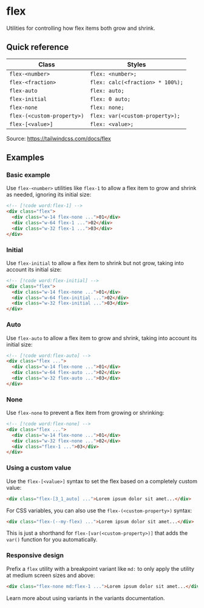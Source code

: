 # flex

Utilities for controlling how flex items both grow and shrink.

## Quick reference

| Class | Styles |
|---|---|
| `flex-<number>` | `flex: <number>;` |
| `flex-<fraction>` | `flex: calc(<fraction> * 100%);` |
| `flex-auto` | `flex: auto;` |
| `flex-initial` | `flex: 0 auto;` |
| `flex-none` | `flex: none;` |
| `flex-(<custom-property>)` | `flex: var(<custom-property>);` |
| `flex-[<value>]` | `flex: <value>;` |

Source: https://tailwindcss.com/docs/flex

## Examples

### Basic example

Use `flex-<number>` utilities like `flex-1` to allow a flex item to grow and shrink as needed, ignoring its initial size:

```html
<!-- [!code word:flex-1] -->
<div class="flex">
  <div class="w-14 flex-none ...">01</div>
  <div class="w-64 flex-1 ...">02</div>
  <div class="w-32 flex-1 ...">03</div>
</div>
```

### Initial

Use `flex-initial` to allow a flex item to shrink but not grow, taking into account its initial size:

```html
<!-- [!code word:flex-initial] -->
<div class="flex">
  <div class="w-14 flex-none ...">01</div>
  <div class="w-64 flex-initial ...">02</div>
  <div class="w-32 flex-initial ...">03</div>
</div>
```

### Auto

Use `flex-auto` to allow a flex item to grow and shrink, taking into account its initial size:

```html
<!-- [!code word:flex-auto] -->
<div class="flex ...">
  <div class="w-14 flex-none ...">01</div>
  <div class="w-64 flex-auto ...">02</div>
  <div class="w-32 flex-auto ...">03</div>
</div>
```

### None

Use `flex-none` to prevent a flex item from growing or shrinking:

```html
<!-- [!code word:flex-none] -->
<div class="flex ...">
  <div class="w-14 flex-none ...">01</div>
  <div class="w-32 flex-none ...">02</div>
  <div class="flex-1 ...">03</div>
</div>
```

### Using a custom value

Use the `flex-[<value>]` syntax to set the flex based on a completely custom value:

```html
<div class="flex-[3_1_auto] ...">Lorem ipsum dolor sit amet...</div>
```

For CSS variables, you can also use the `flex-(<custom-property>)` syntax:

```html
<div class="flex-(--my-flex) ...">Lorem ipsum dolor sit amet...</div>
```

This is just a shorthand for `flex-[var(<custom-property>)]` that adds the `var()` function for you automatically.

### Responsive design

Prefix a `flex` utility with a breakpoint variant like `md:` to only apply the utility at medium screen sizes and above:

```html
<div class="flex-none md:flex-1 ...">Lorem ipsum dolor sit amet...</div>
```

Learn more about using variants in the variants documentation.
